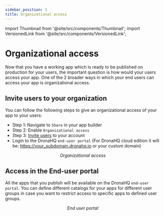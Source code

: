 ```yaml
---
sidebar_position: 1
title: Organizational access
---
```


import Thumbnail from '@site/src/components/Thumbnail';
import VersionedLink from '@site/src/components/VersionedLink';

# Organizational access

Now that you have a working app which is ready to be published on production for your users, the important question is how would your users access your app. One of the 2 broader ways in which your end users can access your app is organizational access. 

## Invite users to your organization 
You can follow the following steps to give an organizational access of your app to your users:

- Step 1: Navigate to `Share` in your app builder
- Step 2: Enable `Organizational access`
- Step 3: [Invite users](/user-management/adding-users-to-your-account) to your account
- Login to the DronaHQ `end-user portal` (For DronaHQ cloud edition it will be: https://your_subdomain.dronahq.io or your custom domain)

<figure>
  <Thumbnail src="/img/accessing-apps/org-access.png" alt="Organizational access" width='100%'/>
  <figcaption align = "center"><i>Organizational access</i></figcaption>
</figure>

## Access in the End-user portal

All the apps that you publish will be available on the DronaHQ `end-user portal`. You can define different catalogs for your apps for different user groups in case you want to restrict access to specific apps to defined user groups. 

<figure>
  <Thumbnail src="/img/accessing-apps/end-user-portal.png" alt="End user portal" width='100%'/>
  <figcaption align = "center"><i>End user portal</i></figcaption>
</figure>